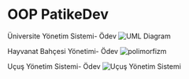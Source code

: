 # OOP PatikeDev
Üniversite Yönetim Sistemi- Ödev
![UML Diagram](https://user-images.githubusercontent.com/37750540/147853956-109a8c97-95db-4050-a73d-9825cd27116f.jpg)

Hayvanat Bahçesi Yönetimi- Ödev
![polimorfizm](https://user-images.githubusercontent.com/37750540/147859354-272ca6dc-e4c8-4040-af83-d267bfc0cd9c.jpg)

Uçuş Yönetim Sistemi- Ödev
![Uçuş Yönetim Sistemi](https://user-images.githubusercontent.com/37750540/147870576-26634247-e061-48d6-a68f-7cf9876251fe.png)
